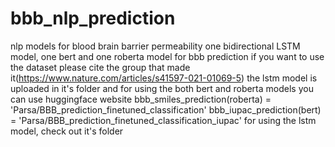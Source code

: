 # bbb_nlp_prediction
nlp models for blood brain barrier permeability
one bidirectional LSTM model, one bert and one roberta model for bbb prediction
if you want to use the dataset please cite the group that made it(https://www.nature.com/articles/s41597-021-01069-5)
the lstm model is uploaded in it's folder and for using the both bert and roberta models you can use huggingface website
bbb_smiles_prediction(roberta) = 'Parsa/BBB_prediction_finetuned_classification'
bbb_iupac_prediction(bert) = 'Parsa/BBB_prediction_finetuned_classification_iupac'
for using the lstm model, check out it's folder
